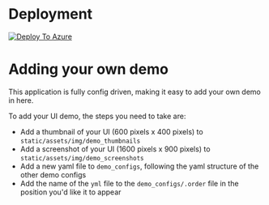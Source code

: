 
# Deployment

[![Deploy To Azure](https://aka.ms/deploytoazurebutton)](https://portal.azure.com/#create/Microsoft.Template/uri/)

# Adding your own demo

This application is fully config driven, making it easy to add your own demo in here.

To add your UI demo, the steps you need to take are:
- Add a thumbnail of your UI (600 pixels x 400 pixels) to `static/assets/img/demo_thumbnails`
- Add a screenshot of your UI (1600 pixels x 900 pixels) to `static/assets/img/demo_screenshots`
- Add a new yaml file to `demo_configs`, following the yaml structure of the other demo configs
- Add the name of the `yml` file to the `demo_configs/.order` file in the position you'd like it to appear

